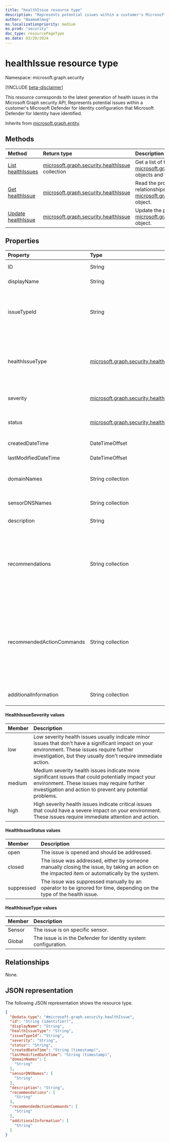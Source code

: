 ```yaml
---
title: "healthIssue resource type"
description: "Represents potential issues within a customer's Microsoft Defender for Identity configuration that Microsoft Defender for Identity have identified."
author: "NaamaAlmog"
ms.localizationpriority: medium
ms.prod: "security"
doc_type: resourcePageType
ms.date: 03/20/2024
---
```


# healthIssue resource type

Namespace: microsoft.graph.security

[!INCLUDE [beta-disclaimer](../../includes/beta-disclaimer.md)]

This resource corresponds to the latest generation of health issues in the Microsoft Graph security API, Represents potential issues within a customer's Microsoft Defender for Identity configuration that Microsoft Defender for Identity have identified.

Inherits from [microsoft.graph.entity](../resources/entity.md).

## Methods
|Method|Return type|Description|
|:---|:---|:---|
|[List healthIssues](../api/security-list-healthissues.md)|[microsoft.graph.security.healthIssue](../resources/security-healthissue.md) collection|Get a list of the [microsoft.graph.security.healthIssue](../resources/security-healthissue.md) objects and their properties.|
|[Get healthIssue](../api/security-healthissue-get.md)|[microsoft.graph.security.healthIssue](../resources/security-healthissue.md)|Read the properties and relationships of a [microsoft.graph.security.healthIssue](../resources/security-healthissue.md) object.|
|[Update healthIssue](../api/security-healthissue-update.md)|[microsoft.graph.security.healthIssue](../resources/security-healthissue.md)|Update the properties of a [microsoft.graph.security.healthIssue](../resources/security-healthissue.md) object.|

## Properties
|Property|Type|Description|
|:---|:---|:---|
|ID|String|Unique identifier to represent the health issue|
|displayName|String|The display name of the health issue|
|issueTypeId|String|The type identifier of the health issue. You can find a comprehensive list of all health issues and their identifiers at the following link: https://go.microsoft.com/fwlink/?linkid=2245397|
|healthIssueType|[microsoft.graph.security.healthIssueType](#HealthIssueType-values)|The type of the health issue. The possible values are: `sensor`, `global`, `unknownFutureValue`. You can find a comprehensive list of all health issues at the following link: https://go.microsoft.com/fwlink/?linkid=2245397|
|severity|[microsoft.graph.security.healthIssueSeverity](#healthIssueSeverity-values)|The severity of the health issue. The possible values are: `low`, `medium`, `high`, `unknownFutureValue`.|
|status|[microsoft.graph.security.healthIssueStatus](#HealthIssueStatus-values)|The status of the health issue. The possible values are: `open`, `closed`, `suppressed`, `unknownFutureValue`.|
|createdDateTime|DateTimeOffset|The date and time of when the health issue was generated|
|lastModifiedDateTime|DateTimeOffset|The date and time of when the health issue was last updated|
|domainNames|String collection|List of the fully qualified domain name of the domains or the sensors the health issue is relatedto|
|sensorDNSNames|String collection|List of the dns names of the sensors the health issue is relatedto|
|description|String|More detailed information on the health issue|
|recommendations|String collection|This field contains a list of recommended actions that can be taken to resolve the issue. These actions may include instructions on how to investigate the issue further, and they aren't limited to prewritten responses. The recommended actions are intended to provide guidance on how to address the issue effectively and efficiently.|
|recommendedActionCommands|String collection|This field may contain a list of commands from the product's PowerShell Module that can be used to resolve the issue, if available. If there are no commands that can be used to solve the issue, the field is left empty. The commands, if present, are intended to provide a quick and efficient way to address the issue. These commands are executed in order for the single recommended fix|
|additionalInformation|String collection|Additional information on the issue, such as a list of items to fix|

#### HealthIssueSeverity values

| Member                     | Description                                                                                                                  |
| :--------------------------| :--------------------------------------------------------------------------------------------------------------------------- |
| low | Low severity health issues usually indicate minor issues that don't have a significant impact on your environment. These issues require further investigation, but they usually don't require immediate action. |
| medium | Medium severity health issues indicate more significant issues that could potentially impact your environment. These issues may require further investigation and action to prevent any potential problems. |
| high | High severity health issues indicate critical issues that could have a severe impact on your environment. These issues require immediate attention and action. |

#### HealthIssueStatus values

| Member                     | Description                                                                                                                  |
| :--------------------------| :--------------------------------------------------------------------------------------------------------------------------- |
| open | The issue is opened and should be addressed. |
| closed | The issue was addressed, either by someone manually closing the issue, by taking an action on the impacted item or automatically by the system. |
| suppressed | The issue was suppressed manually by an operator to be ignored for time, depending on the type of the health issue. |

#### HealthIssueType values

| Member                     | Description                                                                                                                  |
| :--------------------------| :--------------------------------------------------------------------------------------------------------------------------- |
| Sensor | The issue is on specific sensor. |
| Global | The issue is in the Defender for identity system configuration. |

## Relationships
None.

## JSON representation
The following JSON representation shows the resource type.
<!-- {
  "blockType": "resource",
  "keyProperty": "id",
  "@odata.type": "microsoft.graph.security.healthIssue",
  "baseType": "microsoft.graph.entity",
  "openType": false
}
-->
``` json
{
  "@odata.type": "#microsoft.graph.security.healthIssue",
  "id": "String (identifier)",
  "displayName": "String",
  "healthIssueType": "String",
  "issueTypeId": "String",
  "severity": "String",
  "status": "String",
  "createdDateTime": "String (timestamp)",
  "lastModifiedDateTime": "String (timestamp)",
  "domainNames": [
    "String"
  ],
  "sensorDNSNames": [
    "String"
  ],
  "description": "String",
  "recommendations": [
    "String"
  ],
  "recommendedActionCommands": [
    "String"
  ],
  "additionalInformation": [
    "String"
  ]
}
```

